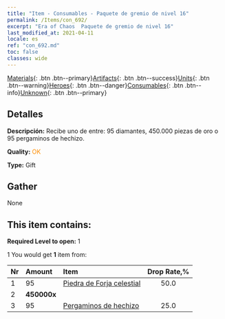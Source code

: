 ```yaml
---
title: "Item - Consumables - Paquete de gremio de nivel 16"
permalink: /Items/con_692/
excerpt: "Era of Chaos  Paquete de gremio de nivel 16"
last_modified_at: 2021-04-11
locale: es
ref: "con_692.md"
toc: false
classes: wide
---
```

 [Materials](/es/Items/){: .btn .btn--primary}[Artifacts](/es/Items/Artifacts/){: .btn .btn--success}[Units](/es/Items/Units/){: .btn .btn--warning}[Heroes](/es/Items/Heroes/){: .btn .btn--danger}[Consumables](/es/Items/Consumables/){: .btn .btn--info}[Unknown](/es/Items/Unknown/){: .btn .btn--primary}

## Detalles
 **Descripción:** Recibe uno de entre: 95 diamantes, 450.000 piezas de oro o 95 pergaminos de hechizo.

 **Quality:** <span style="color: #FF8C00">OK</span>

 **Type:** Gift

## Gather

  None

## This item contains:

 **Required Level to open:** 1

 1 You would get **1** item  from:

  | Nr | Amount |     Item    | Drop Rate,% |
  |:---|:-------|:------------|:---------:|
  | 1 | 95 | [Piedra de Forja celestial](/es/Items/art_188/) | 50.0 | 
  | 2 |  **450000x** | <i class="fas fa-coins"/> |  | 25.0 | 
  | 3 | 95 | [Pergaminos de hechizo](/es/Items/con_694/) | 25.0 | 

